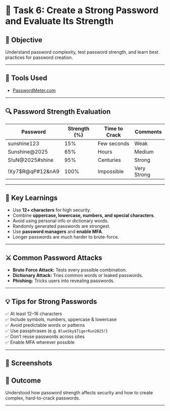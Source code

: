 # 🔐 Task 6: Create a Strong Password and Evaluate Its Strength
## 🧠 Objective
Understand password complexity, test password strength, and learn best practices for password creation.

---

## 🧰 Tools Used
- [PasswordMeter.com](https://www.passwordmeter.com)
---

## 🔍 Password Strength Evaluation

| Password | Strength (%) | Time to Crack | Comments |
|-----------|---------------|----------------|-----------|
| sunshine123 | 15% | Few seconds | Weak |
| Sunshine@2025 | 65% | Hours | Medium |
| S!uN@2025#shine | 95% | Centuries | Strong |
| !Xy7$R@qP#12&nA9 | 100% | Impossible | Very Strong |

---

## 🧩 Key Learnings
- Use **12+ characters** for high security.
- Combine **uppercase, lowercase, numbers, and special characters**.
- Avoid using personal info or dictionary words.
- Randomly generated passwords are strongest.
- Use **password managers** and **enable MFA**.
- Longer passwords are much harder to brute-force.

---

## ⚔️ Common Password Attacks
- **Brute Force Attack:** Tests every possible combination.
- **Dictionary Attack:** Tries common words or leaked passwords.
- **Phishing:** Tricks users into revealing passwords.

---

## 💡 Tips for Strong Passwords
✅ At least 12–16 characters  
✅ Include symbols, numbers, uppercase & lowercase  
✅ Avoid predictable words or patterns  
✅ Use passphrases (e.g. `BlueSky$TigerRun2025!`)  
✅ Don’t reuse passwords across sites  
✅ Enable MFA wherever possible  

---

## 📸 Screenshots

## 🧾 Outcome
Understood how password strength affects security and how to create complex, hard-to-crack passwords.

---
